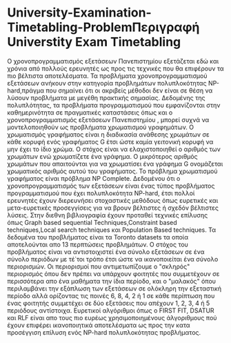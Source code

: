 # University-Examination-Timetabling-ProblemΠεριγραφή Universtity Exam Timetabling
Ο χρονοπρογραμματισμός εξετάσεων Πανεπιστημίου εξετάζεται εδώ και χρόνια από πολλούς ερευνητές ως προς τις τεχνικές που θα επιφέρουν τα πιο βέλτιστα αποτελέσματα. Τα προβλήματα χρονοπρογραμματισμού εξετάσεων ανήκουν στην κατηγορία προβλημάτων πολυπλοκότητας NP-hard,πράγμα που σημαίνει ότι οι ακριβείς μέθοδοι δεν είναι σε θέση να λύσουν προβλήματα με μεγέθη πρακτικής σημασίας. Δεδομένης της πολυπλότητας, τα προβλήματα προγραμματισμού που εμφανίζονται στην καθημερινότητα σε πραγματικές καταστάσεις όπως και ο χρονοπρογραμματισμός εξετάσεων Πανεπιστημίου , μπορεί συχνά να μοντελοποιηθούν ως προβλήματα χρωματισμού γραφημάτων. Ο χρωματισμός γραφήματος είναι η διαδικασία ανάθεσης χρωμάτων σε κάθε κορυφή ενός γραφήματος G έτσι ώστε καμία γειτονική κορυφή να μην έχει το ίδιο χρώμα. Ο στόχος είναι να ελαχιστοποιηθεί ο αριθμός των χρωμάτων ενώ χρωματίζετε ένα γράφημα. Ο μικρότερος αριθμός χρωμάτων που απαιτούνται για να χρωματίσει ένα γράφημα G ονομάζεται χρωματικός αριθμός αυτού του γραφήματος. Το πρόβλημα χρωματισμού γραφήματος είναι πρόβλημα NP Complete.
Δεδομένου ότι ο χρονοπρογραμματισμός των εξετάσεων είναι ένας τύπος προβλήματος προγραμματισμού που έχει πολυπλοκότητα NP-hard, έτσι πολλοί ερευνητές έχουν διερευνήσει στοχαστικές μεθόδους όπως ευρετικές και μετα-ευρετικές προσεγγίσεις για να βρουν βέλτιστες ή σχεδόν βέλτιστες λύσεις. Στην διεθνη βιβλιογραφία έχουν προταθεί τεχνικές επίλυσης όπως Graph based sequential Techniques,Constraint based techniques,Local search techniques και Population Based techniques. Τα δεδομένα του προβλήματος είναι τα Toronto datasets τα οποία αποτελούνται απο 13 περπτώσεις προβλημάτων. Ο στόχος του προβλήματος είναι να αντιστοιχιστεί ένα σύνολο εξετάσεων σε ένα σύνολο περιόδων με τέ΄τοι τρόπο έτσι ώστε να ικανοποιείται ένα σύνολο περιορισμών. Οι περιορισμοί που αντιμετωπίζουμε ο "σκληρός" περιορισμός όπου δεν πρέπει να υπάρχουν φοιτητές που συμμετέχουν σε περισσότερα απο ένα μαθήματα την ίδια περίοδο, και ο "μαλακός" όπου περιλαμβάνει την εξάπλωση των εξετάσεων σε ολόκληρη την εξεταστική περίοδο αλλά ορίζοντας τις ποινές 6, 8, 4, 2 ή 1 σε κάθε περίπτωση που ένας φοιτητής συμμετέχει σε δύο εξετάσεις που απέχουν 1, 2, 3, 4 ή 5 περιόδους αντίστοιχα. Ευρετικοί αλγόριθμοι όπως ο FIRST FIT, DSATUR και RLF είναι απο τους πιο ευρέως χρησιμοποιημένους άλγοριθμους πού έχουν επιφέρει ικανοποιητικά αποτελέσματα ως προς την κατα προσέγγιση επίλυση ενός NP-hard πολυπλοκότητας προβλήματος.

